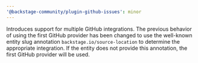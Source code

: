 ```yaml
---
'@backstage-community/plugin-github-issues': minor
---
```


Introduces support for multiple GitHub integrations. The previous behavior of using the first GitHub provider has been changed to use the well-known entity slug annotation `backstage.io/source-location` to determine the appropriate integration. If the entity does not provide this annotation, the first GitHub provider will be used.
